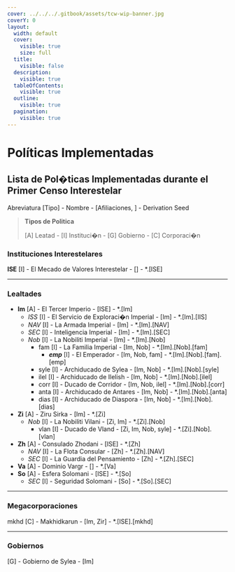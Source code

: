 ```yaml
---
cover: ../../../.gitbook/assets/tcw-wip-banner.jpg
coverY: 0
layout:
  width: default
  cover:
    visible: true
    size: full
  title:
    visible: false
  description:
    visible: true
  tableOfContents:
    visible: true
  outline:
    visible: true
  pagination:
    visible: true
---
```


# Políticas Implementadas

## Lista de Pol�ticas Implementadas durante el Primer Censo Interestelar

Abreviatura \[Tipo] - Nombre - \[Afiliaciones, ] - Derivation Seed

> **Tipos de Politica**
>
> \[A] Leatad - \[I] Instituci�n - \[G] Gobierno - \[C] Corporaci�n

### Instituciones Interestelares

**ISE** \[I] - El Mecado de Valores Interestelar - \[] - \*.\[ISE]

***

### Lealtades

* **Im** \[A] - El Tercer Imperio - \[ISE] - \*.\[Im]
  * _ISS_ \[I] - El Servicio de Exploraci�n Imperial - \[Im] - \*.\[Im].\[IIS]
  * _NAV_ \[I] - La Armada Imperial - \[Im] - \*.\[Im].\[NAV]
  * _SEC_ \[I] - Inteligencia Imperial - \[Im] - \*.\[Im].\[SEC]
  * _Nob_ \[I] - La Nobiliti Imperial - \[Im] - \*.\[Im].\[Nob]
    * fam \[I] - La Familia Imperial - \[Im, Nob] - \*.\[Im].\[Nob].\[fam]
      * _**emp**_ \[I] - El Emperador - \[Im, Nob, fam] - \*.\[Im].\[Nob].\[fam].\[emp]
    * syle \[I] - Archiducado de Sylea - \[Im, Nob] - \*.\[Im].\[Nob].\[syle]
    * ilel \[I] - Archiducado de Ilelish - \[Im, Nob] - \*.\[Im].\[Nob].\[ilel]
    * corr \[I] - Ducado de Corridor - \[Im, Nob, ilel] - \*.\[Im].\[Nob].\[corr]
    * anta \[I] - Archiducado de Antares - \[Im, Nob] - \*.\[Im].\[Nob].\[anta]
    * dias \[I] - Archiducado de Diaspora - \[Im, Nob] - \*.\[Im].\[Nob].\[dias]
* **Zi** \[A] - Ziru Sirka - \[Im] - \*.\[Zi]
  * _Nob_ \[I] - La Nobiliti Vilani - \[Zi, Im] - \*.\[Zi].\[Nob]
    * vlan \[I] - Ducado de Vland - \[Zi, Im, Nob, syle] - \*.\[Zi].\[Nob].\[vlan]
* **Zh** \[A] - Consulado Zhodani - \[ISE] - \*.\[Zh]
  * _NAV_ \[I] - La Flota Consular - \[Zh] - \*.\[Zh].\[NAV]
  * _SEC_ \[I] - La Guardia del Pensamiento - \[Zh] - \*.\[Zh].\[SEC]
* **Va** \[A] - Dominio Vargr - \[] - \*.\[Va]
* **So** \[A] - Esfera Solomani - \[ISE] - \*.\[So]
  * _SEC_ \[I] - Seguridad Solomani - \[So] - \*.\[So].\[SEC]

***

### Megacorporaciones

mkhd \[C] - Makhidkarun - \[Im, Zir] - \*.\[ISE].\[mkhd]

***

### Gobiernos

\[G] - Gobierno de Sylea - \[Im]
